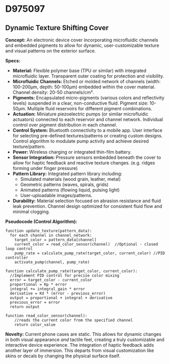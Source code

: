 # D975097

## Dynamic Texture Shifting Cover

**Concept:** An electronic device cover incorporating microfluidic channels and embedded pigments to allow for dynamic, user-customizable texture and visual patterns on the exterior surface.

**Specs:**

*   **Material:** Flexible polymer base (TPU or similar) with integrated microfluidic layer. Transparent outer coating for protection and visibility.
*   **Microfluidic Channels:** Etched or molded network of channels (width: 100-200μm, depth: 50-100μm) embedded within the cover material. Channel density: 20-50 channels/cm².
*   **Pigments:** Encapsulated micro-pigments (various colors and reflectivity levels) suspended in a clear, non-conductive fluid. Pigment size: 10-50μm. Multiple fluid reservoirs for different pigment combinations.
*   **Actuation:** Miniature piezoelectric pumps (or similar microfluidic actuators) connected to each reservoir and channel network. Individual control over pigment distribution in each channel.
*   **Control System:** Bluetooth connectivity to a mobile app. User interface for selecting pre-defined textures/patterns or creating custom designs. Control algorithm to modulate pump activity and achieve desired texture/pattern.
*   **Power:** Wireless charging or integrated thin-film battery.
*   **Sensor Integration:** Pressure sensors embedded beneath the cover to allow for haptic feedback and reactive texture changes.  (e.g. ridges forming under finger pressure)
*   **Pattern Library:** Integrated pattern library including:
    *   Simulated materials (wood grain, leather, metal)
    *   Geometric patterns (waves, spirals, grids)
    *   Animated patterns (flowing liquid, pulsing light)
    *   User-uploadable images/patterns.
*   **Durability:** Material selection focused on abrasion resistance and fluid leak prevention. Channel design optimized for consistent fluid flow and minimal clogging.

**Pseudocode (Control Algorithm):**

```
function update_texture(pattern_data):
  for each channel in channel_network:
    target_color = pattern_data[channel]
    current_color = read_color_sensor(channel)  //Optional - closed loop control
    pump_rate = calculate_pump_rate(target_color, current_color) //PID controller
    activate_pump(channel, pump_rate)

function calculate_pump_rate(target_color, current_color):
  //Implement PID control for precise color mixing
  error = target_color - current_color
  proportional = Kp * error
  integral += integral_gain * error
  derivative = Kd * (error - previous_error)
  output = proportional + integral + derivative
  previous_error = error
  return output

function read_color_sensor(channel):
    //reads the current color from the specified channel
    return color_value
```

**Novelty:** Current phone cases are static. This allows for dynamic changes in both visual appearance *and* tactile feel, creating a truly customizable and interactive device experience. The integration of haptic feedback adds another layer of immersion. This departs from visual customization like skins or decals by changing the physical surface itself.